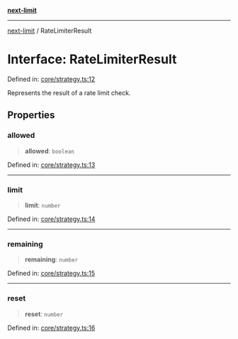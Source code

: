 [**next-limit**](../README.md)

***

[next-limit](../README.md) / RateLimiterResult

# Interface: RateLimiterResult

Defined in: [core/strategy.ts:12](https://github.com/saoudi-h/next-limit/blob/0c71c520c8e8fe01ea7d325a61c2d1bef8c2081a/src/core/strategy.ts#L12)

Represents the result of a rate limit check.

## Properties

### allowed

> **allowed**: `boolean`

Defined in: [core/strategy.ts:13](https://github.com/saoudi-h/next-limit/blob/0c71c520c8e8fe01ea7d325a61c2d1bef8c2081a/src/core/strategy.ts#L13)

***

### limit

> **limit**: `number`

Defined in: [core/strategy.ts:14](https://github.com/saoudi-h/next-limit/blob/0c71c520c8e8fe01ea7d325a61c2d1bef8c2081a/src/core/strategy.ts#L14)

***

### remaining

> **remaining**: `number`

Defined in: [core/strategy.ts:15](https://github.com/saoudi-h/next-limit/blob/0c71c520c8e8fe01ea7d325a61c2d1bef8c2081a/src/core/strategy.ts#L15)

***

### reset

> **reset**: `number`

Defined in: [core/strategy.ts:16](https://github.com/saoudi-h/next-limit/blob/0c71c520c8e8fe01ea7d325a61c2d1bef8c2081a/src/core/strategy.ts#L16)
